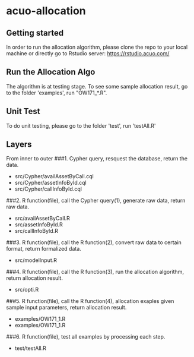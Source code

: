 # acuo-allocation

## Getting started

In order to run the allocation algorithm, please clone the repo to your local machine or 
directly go to Rstudio server: https://rstudio.acuo.com/

## Run the Allocation Algo

The algorithm is at testing stage. To see some sample allocation result, go to the folder 'examples', run "OW171_*.R".

## Unit Test

To do unit testing, please go to the folder 'test', run 'testAll.R'


## Layers
From inner to outer
###1. Cypher query, resquest the database, return the data.
* src/Cypher/availAssetByCall.cql 
* src/Cypher/assetInfoById.cql 
* src/Cypher/callInfoById.cql 

###2. R function(file), call the Cypher query(1), generate raw data, return raw data.
* src/availAssetByCall.R 
* src/assetInfoById.R 
* src/callInfoById.R 

###3. R function(file), call the R function(2), convert raw data to certain format, return formalized data.
* src/modelInput.R 

###4. R function(file), call the R function(3), run the allocation algorithm, return allocation result.
* src/opti.R 

###5. R function(file), call the R function(4), allocation exaples given sample input parameters, return allocation result.
* examples/OW171_1.R 
* examples/OW171_1.R 

###6. R function(file), test all examples by processing each step.
* test/testAll.R 


